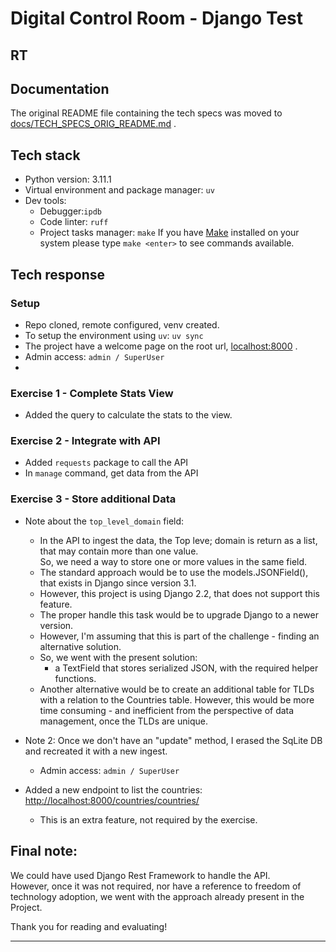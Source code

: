 # Digital Control Room - Django Test
## RT

## Documentation
The original README file containing the tech specs was moved to [docs/TECH_SPECS_ORIG_README.md](docs/TECH_SPECS_ORIG_README.md) .

## Tech stack
- Python version: 3.11.1
- Virtual environment and package manager: `uv`
- Dev tools:
  - Debugger:`ipdb`
  - Code linter: `ruff`
  - Project tasks manager: `make`
If you have [Make](https://www.gnu.org/software/make/) installed on your system please type `make <enter>` to see commands available.


## Tech response
### Setup
- Repo cloned, remote configured, venv created.
- To setup the environment using `uv`: `uv sync`
- The project have a welcome page on the root url, [localhost:8000](http://localhost:8000) .
- Admin access: `admin / SuperUser`
- 
### Exercise 1 - Complete Stats View
- Added the query to calculate the stats to the view.
### Exercise 2 - Integrate with API
- Added `requests` package to call the API
- In `manage` command, get data from the API
### Exercise 3 - Store additional Data
- Note about the `top_level_domain` field:
  - In the API to ingest the data, the Top leve; domain is return as a list, that may contain more than one value.    
    So, we need a way to store one or more values in the same field.
  - The standard approach would be to use the models.JSONField(), that exists in Django since version 3.1. 
  - However, this project is using Django 2.2, that does not support this feature. 
  - The proper handle this task would be to upgrade Django to a newer version. 
  - However, I'm assuming that this is part of the challenge - finding an alternative solution. 
  - So, we went with the present solution:
    - a TextField that stores serialized JSON, with the required helper functions. 
  - Another alternative would be to create an additional table for TLDs with a relation to the Countries table. 
  However, this would be more time consuming - and inefficient from the perspective of data management, once the TLDs are unique.
 

 - Note 2: Once we don't have an "update" method, I erased the SqLite DB and recreated it with a new ingest.
   - Admin access: `admin / SuperUser`
  
- Added a new endpoint to list the countries: [http://localhost:8000/countries/countries/](http://localhost:8000/countries/countries/)
  - This is an extra feature, not required by the exercise.
 
## Final note:
We could have used Django Rest Framework to handle the API.   
However, once it was not required, nor have a reference to freedom of technology adoption, we went with the approach already present in the Project.

Thank you for reading and evaluating!

-------

